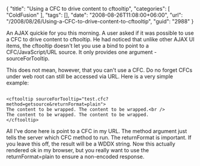 {
	"title": "Using a CFC to drive content to cftooltip",
	"categories": [
		"ColdFusion"
	],
	"tags": [],
	"date": "2008-08-26T11:08:00+06:00",
	"url": "/2008/08/26/Using-a-CFC-to-drive-content-to-cftooltip",
	"guid": "2988"
}

An AJAX quickie for you this morning. A user asked if it was possible to use a CFC to drive content to cftooltip. He had noticed that unlike other AJAX UI items, the cftooltip doesn't let you use a bind to point to a CFC/JavaScript/URL source. It only provides one argument - sourceForTooltip. 

This does not mean, however, that you can't use a CFC. Do no forget CFCs under web root can still be accessed via URL. Here is a very simple example:

<code>
&lt;cftooltip sourceForTooltip="test.cfc?method=getsource&returnFormat=plain"&gt;
The content to be wrapped. The content to be wrapped.&lt;br /&gt;
The content to be wrapped. The content to be wrapped.
&lt;/cftooltip&gt;
</code>

All I've done here is point to a CFC in my URL. The method argument just tells the server which CFC method to run. The returnFormat is important. If you leave this off, the result will be a WDDX string. Now this actually rendered ok in my browser, but you really want to use the returnFormat=plain to ensure a non-encoded response.